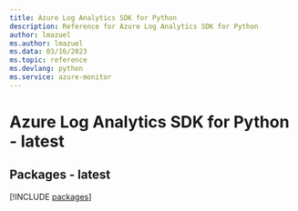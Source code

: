 ```yaml
---
title: Azure Log Analytics SDK for Python
description: Reference for Azure Log Analytics SDK for Python
author: lmazuel
ms.author: lmazuel
ms.data: 03/16/2023
ms.topic: reference
ms.devlang: python
ms.service: azure-monitor
---
```

# Azure Log Analytics SDK for Python - latest
## Packages - latest
[!INCLUDE [packages](log-analytics-index.md)]